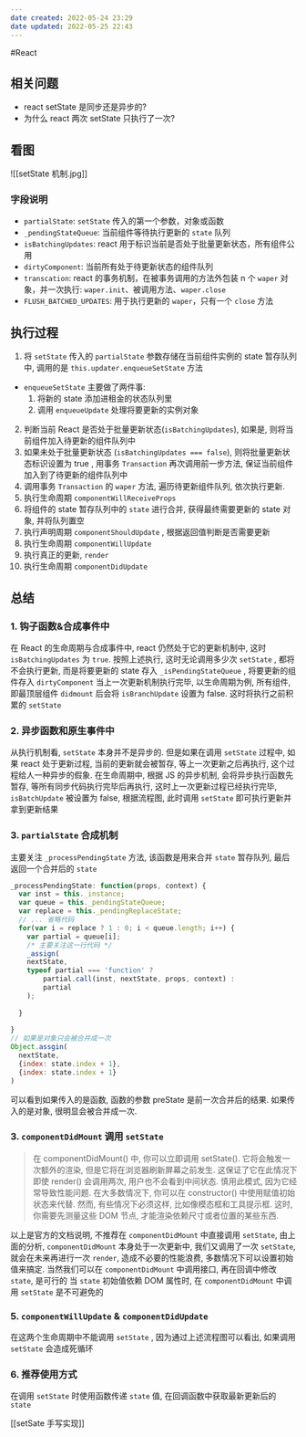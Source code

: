 ```yaml
---
date created: 2022-05-24 23:29
date updated: 2022-05-25 22:43
---
```

#React 

## 相关问题

- react setState 是同步还是异步的?
- 为什么 react 两次 setState 只执行了一次?

## 看图

![[setState 机制.jpg]]

### 字段说明

- `partialState`: `setState` 传入的第一个参数，对象或函数
- `_pendingStateQueue`: 当前组件等待执行更新的 `state` 队列
- `isBatchingUpdates`: react 用于标识当前是否处于批量更新状态，所有组件公用
- `dirtyComponent`: 当前所有处于待更新状态的组件队列
- `transcation`: react 的事务机制，在被事务调用的方法外包装 n 个 `waper` 对象，并一次执行: `waper.init`、被调用方法、`waper.close`
- `FLUSH_BATCHED_UPDATES`: 用于执行更新的 `waper`，只有一个 `close` 方法

## 执行过程

1. 将 `setState` 传入的 `partialState` 参数存储在当前组件实例的 state 暂存队列中, 调用的是 `this.updater.enqueueSetState` 方法

- `enqueueSetState` 主要做了两件事:
  1. 将新的 state 添加进租金的状态队列里
  2. 调用 `enqueueUpdate` 处理将要更新的实例对象

2. 判断当前 React 是否处于批量更新状态(`isBatchingUpdates`), 如果是, 则将当前组件加入待更新的组件队列中
3. 如果未处于批量更新状态 (`isBatchingUpdates === false`), 则将批量更新状态标识设置为 true , 用事务 `Transaction` 再次调用前一步方法, 保证当前组件加入到了待更新的组件队列中
4. 调用事务 `Transaction` 的 `waper` 方法, 遍历待更新组件队列, 依次执行更新.
5. 执行生命周期 `componentWillReceiveProps`
6. 将组件的 state 暂存队列中的 `state` 进行合并, 获得最终需要更新的 state 对象, 并将队列置空
7. 执行声明周期 `componentShouldUpdate` , 根据返回值判断是否需要更新
8. 执行生命周期 `componentWillUpdate`
9. 执行真正的更新, `render`
10. 执行生命周期 `componentDidUpdate`

## 总结

### 1. 钩子函数&合成事件中

在 React 的生命周期与合成事件中, react 仍然处于它的更新机制中, 这时 `isBatchingUpdates` 为 `true`.
按照上述执行, 这时无论调用多少次 `setState` , 都将不会执行更新, 而是将要更新的 state 存入 `_isPendingStateQueue` , 将要更新的组件存入 `dirtyComponent`
当上一次更新机制执行完毕, 以生命周期为例, 所有组件, 即最顶层组件 `didmount` 后会将 `isBranchUpdate` 设置为 false. 这时将执行之前积累的 `setState`

### 2. 异步函数和原生事件中

从执行机制看, `setState` 本身并不是异步的. 但是如果在调用 `setState` 过程中, 如果 react 处于更新过程, 当前的更新就会被暂存, 等上一次更新之后再执行, 这个过程给人一种异步的假象.
在生命周期中, 根据 JS 的异步机制, 会将异步执行函数先暂存, 等所有同步代码执行完毕后再执行, 这时上一次更新过程已经执行完毕, `isBatchUpdate` 被设置为 false, 根据流程图, 此时调用 `setState` 即可执行更新并拿到更新结果

### 3. `partialState` 合成机制

主要关注 `_processPendingState` 方法, 该函数是用来合并 `state` 暂存队列, 最后返回一个合并后的 `state`

```jsx
_processPendingState: function(props, context) {
  var inst = this._instance; 
  var queue = this._pendingStateQueue; 
  var replace = this._pendingReplaceState;
  // ... 省略代码
  for(var i = replace ? 1 : 0; i < queue.length; i++) {
    var partial = queue[i];
    /* 主要关注这一行代码 */
    _assign(
    nextState, 
    typeof partial === 'function' ? 
        partial.call(inst, nextState, props, context) : 
        partial
    );
    
  }
  
}
// 如果是对象只会被合并成一次
Object.assgin(
  nextState,
  {index: state.index + 1},
  {index: state.index + 1}
)

```

可以看到如果传入的是函数, 函数的参数 preState 是前一次合并后的结果. 如果传入的是对象, 很明显会被合并成一次.

### 3. `componentDidMount` 调用 `setState`

> 在 componentDidMount() 中, 你可以立即调用 setState(). 它将会触发一次额外的渲染, 但是它将在浏览器刷新屏幕之前发生. 这保证了它在此情况下即使 render() 会调用两次, 用户也不会看到中间状态. 慎用此模式, 因为它经常导致性能问题. 在大多数情况下, 你可以在 constructor() 中使用赋值初始状态来代替. 然而, 有些情况下必须这样, 比如像模态框和工具提示框. 这时, 你需要先测量这些 DOM 节点, 才能渲染依赖尺寸或者位置的某些东西.

以上是官方的文档说明, 不推荐在 `componentDidMount` 中直接调用 `setState`, 由上面的分析, `componentDidMount` 本身处于一次更新中, 我们又调用了一次 `setState`, 就会在未来再进行一次 `render`, 造成不必要的性能浪费, 多数情况下可以设置初始值来搞定.
当然我们可以在 `componentDidMount` 中调用接口, 再在回调中修改 `state`, 是可行的
当 `state` 初始值依赖 DOM 属性时, 在 `componentDidMount` 中调用 `setState` 是不可避免的

### 5. `componentWillUpdate` & `componentDidUpdate`

在这两个生命周期中不能调用 `setState` , 因为通过上述流程图可以看出, 如果调用 `setState` 会造成死循环

### 6. 推荐使用方式

在调用 `setState` 时使用函数传递 `state` 值, 在回调函数中获取最新更新后的 `state`

[[setSate 手写实现]]